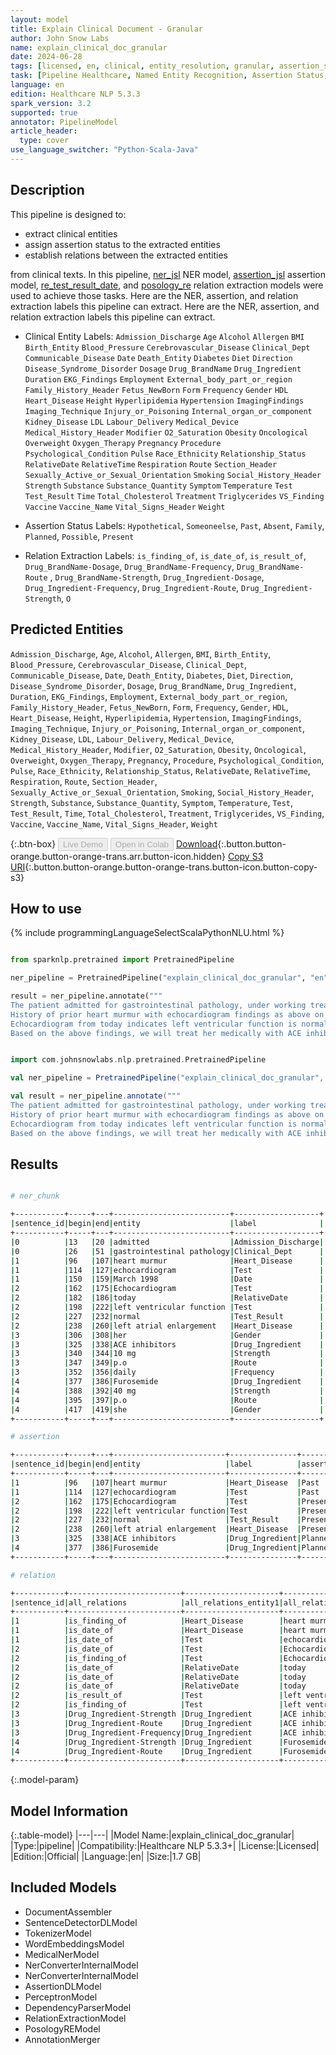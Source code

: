 ```yaml
---
layout: model
title: Explain Clinical Document - Granular
author: John Snow Labs
name: explain_clinical_doc_granular
date: 2024-06-28
tags: [licensed, en, clinical, entity_resolution, granular, assertion_status, relation_extraction, pipeline]
task: [Pipeline Healthcare, Named Entity Recognition, Assertion Status, Relation Extraction]
language: en
edition: Healthcare NLP 5.3.3
spark_version: 3.2
supported: true
annotator: PipelineModel
article_header:
  type: cover
use_language_switcher: "Python-Scala-Java"
---
```


## Description

This pipeline is designed to:

- extract clinical entities
- assign assertion status to the extracted entities
- establish relations between the extracted entities

from clinical texts. In this pipeline, [ner_jsl](https://nlp.johnsnowlabs.com/2022/10/19/ner_jsl_en.html) NER model, [assertion_jsl](https://nlp.johnsnowlabs.com/2021/07/24/assertion_jsl_en.html) assertion model, [re_test_result_date](https://nlp.johnsnowlabs.com/2021/02/24/re_test_result_date_en.html), and [posology_re](https://nlp.johnsnowlabs.com/2020/09/01/posology_re.html) relation extraction models were used to achieve those tasks. Here are the NER, assertion, and relation extraction labels this pipeline can extract. Here are the NER, assertion, and relation extraction labels this pipeline can extract.

- Clinical Entity Labels:
`Admission_Discharge`
`Age`
`Alcohol`
`Allergen`
`BMI`
`Birth_Entity`
`Blood_Pressure`
`Cerebrovascular_Disease`
`Clinical_Dept`
`Communicable_Disease`
`Date`
`Death_Entity`
`Diabetes`
`Diet`
`Direction`
`Disease_Syndrome_Disorder`
`Dosage`
`Drug_BrandName`
`Drug_Ingredient`
`Duration`
`EKG_Findings`
`Employment`
`External_body_part_or_region`
`Family_History_Header`
`Fetus_NewBorn`
`Form`
`Frequency`
`Gender`
`HDL`
`Heart_Disease`
`Height`
`Hyperlipidemia`
`Hypertension`
`ImagingFindings`
`Imaging_Technique`
`Injury_or_Poisoning`
`Internal_organ_or_component`
`Kidney_Disease`
`LDL`
`Labour_Delivery`
`Medical_Device`
`Medical_History_Header`
`Modifier`
`O2_Saturation`
`Obesity`
`Oncological`
`Overweight`
`Oxygen_Therapy`
`Pregnancy`
`Procedure`
`Psychological_Condition`
`Pulse`
`Race_Ethnicity`
`Relationship_Status`
`RelativeDate`
`RelativeTime`
`Respiration`
`Route`
`Section_Header`
`Sexually_Active_or_Sexual_Orientation`
`Smoking`
`Social_History_Header`
`Strength`
`Substance`
`Substance_Quantity`
`Symptom`
`Temperature`
`Test`
`Test_Result`
`Time`
`Total_Cholesterol`
`Treatment`
`Triglycerides`
`VS_Finding`
`Vaccine`
`Vaccine_Name`
`Vital_Signs_Header`
`Weight`

- Assertion Status Labels: `Hypothetical`, `Someoneelse`, `Past`, `Absent`, `Family`, `Planned`, `Possible`, `Present`

- Relation Extraction Labels: `is_finding_of`, `is_date_of`, `is_result_of`, `Drug_BrandName-Dosage`, `Drug_BrandName-Frequency`, `Drug_BrandName-Route` , `Drug_BrandName-Strength`, `Drug_Ingredient-Dosage`, `Drug_Ingredient-Frequency`, `Drug_Ingredient-Route`, `Drug_Ingredient-Strength`,
`O`

## Predicted Entities

`Admission_Discharge`, `Age`, `Alcohol`, `Allergen`, `BMI`, `Birth_Entity`, `Blood_Pressure`, `Cerebrovascular_Disease`, `Clinical_Dept`, `Communicable_Disease`, `Date`, `Death_Entity`, `Diabetes`, `Diet`, `Direction`, `Disease_Syndrome_Disorder`, `Dosage`, `Drug_BrandName`, `Drug_Ingredient`, `Duration`, `EKG_Findings`, `Employment`, `External_body_part_or_region`, `Family_History_Header`, `Fetus_NewBorn`, `Form`, `Frequency`, `Gender`, `HDL`, `Heart_Disease`, `Height`, `Hyperlipidemia`, `Hypertension`, `ImagingFindings`, `Imaging_Technique`, `Injury_or_Poisoning`, `Internal_organ_or_component`, `Kidney_Disease`, `LDL`, `Labour_Delivery`, `Medical_Device`, `Medical_History_Header`, `Modifier`, `O2_Saturation`, `Obesity`, `Oncological`, `Overweight`, `Oxygen_Therapy`, `Pregnancy`, `Procedure`, `Psychological_Condition`, `Pulse`, `Race_Ethnicity`, `Relationship_Status`, `RelativeDate`, `RelativeTime`, `Respiration`, `Route`, `Section_Header`, `Sexually_Active_or_Sexual_Orientation`, `Smoking`, `Social_History_Header`, `Strength`, `Substance`, `Substance_Quantity`, `Symptom`, `Temperature`, `Test`, `Test_Result`, `Time`, `Total_Cholesterol`, `Treatment`, `Triglycerides`, `VS_Finding`, `Vaccine`, `Vaccine_Name`, `Vital_Signs_Header`, `Weight`


{:.btn-box}
<button class="button button-orange" disabled>Live Demo</button>
<button class="button button-orange" disabled>Open in Colab</button>
[Download](https://s3.amazonaws.com/auxdata.johnsnowlabs.com/clinical/models/explain_clinical_doc_granular_en_5.3.3_3.2_1719613551725.zip){:.button.button-orange.button-orange-trans.arr.button-icon.hidden}
[Copy S3 URI](s3://auxdata.johnsnowlabs.com/clinical/models/explain_clinical_doc_granular_en_5.3.3_3.2_1719613551725.zip){:.button.button-orange.button-orange-trans.button-icon.button-copy-s3}

## How to use



<div class="tabs-box" markdown="1">
{% include programmingLanguageSelectScalaPythonNLU.html %}
  
```python

from sparknlp.pretrained import PretrainedPipeline

ner_pipeline = PretrainedPipeline("explain_clinical_doc_granular", "en", "clinical/models")

result = ner_pipeline.annotate("""
The patient admitted for gastrointestinal pathology, under working treatment.
History of prior heart murmur with echocardiogram findings as above on March 1998.
Echocardiogram from today indicates left ventricular function is normal but left atrial enlargement.
Based on the above findings, we will treat her medically with ACE inhibitors 10 mg, p.o, daily. Also we will give Furosemide 40 mg, p.o later and see how she fares.""")

```
```scala

import com.johnsnowlabs.nlp.pretrained.PretrainedPipeline

val ner_pipeline = PretrainedPipeline("explain_clinical_doc_granular", "en", "clinical/models")

val result = ner_pipeline.annotate("""
The patient admitted for gastrointestinal pathology, under working treatment.
History of prior heart murmur with echocardiogram findings as above on March 1998.
Echocardiogram from today indicates left ventricular function is normal but left atrial enlargement.
Based on the above findings, we will treat her medically with ACE inhibitors 10 mg, p.o, daily. Also we will give Furosemide 40 mg, p.o later and see how she fares.""")

```
</div>

## Results

```bash

# ner_chunk

+-----------+-----+---+--------------------------+-------------------+
|sentence_id|begin|end|entity                    |label              |
+-----------+-----+---+--------------------------+-------------------+
|0          |13   |20 |admitted                  |Admission_Discharge|
|0          |26   |51 |gastrointestinal pathology|Clinical_Dept      |
|1          |96   |107|heart murmur              |Heart_Disease      |
|1          |114  |127|echocardiogram            |Test               |
|1          |150  |159|March 1998                |Date               |
|2          |162  |175|Echocardiogram            |Test               |
|2          |182  |186|today                     |RelativeDate       |
|2          |198  |222|left ventricular function |Test               |
|2          |227  |232|normal                    |Test_Result        |
|2          |238  |260|left atrial enlargement   |Heart_Disease      |
|3          |306  |308|her                       |Gender             |
|3          |325  |338|ACE inhibitors            |Drug_Ingredient    |
|3          |340  |344|10 mg                     |Strength           |
|3          |347  |349|p.o                       |Route              |
|3          |352  |356|daily                     |Frequency          |
|4          |377  |386|Furosemide                |Drug_Ingredient    |
|4          |388  |392|40 mg                     |Strength           |
|4          |395  |397|p.o                       |Route              |
|4          |417  |419|she                       |Gender             |
+-----------+-----+---+--------------------------+-------------------+

# assertion

+-----------+-----+---+-------------------------+---------------+----------------+----------+
|sentence_id|begin|end|entity                   |label          |assertion_status|confidence|
+-----------+-----+---+-------------------------+---------------+----------------+----------+
|1          |96   |107|heart murmur             |Heart_Disease  |Past            |1.0       |
|1          |114  |127|echocardiogram           |Test           |Past            |1.0       |
|2          |162  |175|Echocardiogram           |Test           |Present         |1.0       |
|2          |198  |222|left ventricular function|Test           |Present         |1.0       |
|2          |227  |232|normal                   |Test_Result    |Present         |1.0       |
|2          |238  |260|left atrial enlargement  |Heart_Disease  |Present         |1.0       |
|3          |325  |338|ACE inhibitors           |Drug_Ingredient|Planned         |1.0       |
|4          |377  |386|Furosemide               |Drug_Ingredient|Planned         |1.0       |
+-----------+-----+---+-------------------------+---------------+----------------+----------+

# relation

+-----------+-------------------------+---------------------+-------------------------+---------------------+-------------------------+--------------------------+----------------------------------+---------------------------------+----------------------------------+---------------------------------+-------------------------+--------------------------+-------------------------+--------------------------+-------------------------+
|sentence_id|all_relations            |all_relations_entity1|all_relations_chunk1     |all_relations_entity2|all_relations_chunk2     |test_result_date_relations|test_result_date_relations_entity1|test_result_date_relations_chunk1|test_result_date_relations_entity2|test_result_date_relations_chunk2|posology_relations       |posology_relations_entity1|posology_relations_chunk1|posology_relations_entity2|posology_relations_chunk2|
+-----------+-------------------------+---------------------+-------------------------+---------------------+-------------------------+--------------------------+----------------------------------+---------------------------------+----------------------------------+---------------------------------+-------------------------+--------------------------+-------------------------+--------------------------+-------------------------+
|1          |is_finding_of            |Heart_Disease        |heart murmur             |Test                 |echocardiogram           |is_finding_of             |Heart_Disease                     |heart murmur                     |Test                              |echocardiogram                   |Drug_Ingredient-Strength |Drug_Ingredient           |ACE inhibitors           |Strength                  |10 mg                    |
|1          |is_date_of               |Heart_Disease        |heart murmur             |Date                 |March 1998               |is_date_of                |Heart_Disease                     |heart murmur                     |Date                              |March 1998                       |Drug_Ingredient-Route    |Drug_Ingredient           |ACE inhibitors           |Route                     |p.o                      |
|1          |is_date_of               |Test                 |echocardiogram           |Date                 |March 1998               |is_date_of                |Test                              |echocardiogram                   |Date                              |March 1998                       |Drug_Ingredient-Frequency|Drug_Ingredient           |ACE inhibitors           |Frequency                 |daily                    |
|2          |is_date_of               |Test                 |Echocardiogram           |RelativeDate         |today                    |is_date_of                |Test                              |Echocardiogram                   |RelativeDate                      |today                            |Drug_Ingredient-Strength |Drug_Ingredient           |Furosemide               |Strength                  |40 mg                    |
|2          |is_finding_of            |Test                 |Echocardiogram           |Heart_Disease        |left atrial enlargement  |is_finding_of             |Test                              |Echocardiogram                   |Heart_Disease                     |left atrial enlargement          |null                     |null                      |null                     |null                      |null                     |
|2          |is_date_of               |RelativeDate         |today                    |Test                 |left ventricular function|is_date_of                |RelativeDate                      |today                            |Test                              |left ventricular function        |null                     |null                      |null                     |null                      |null                     |
|2          |is_date_of               |RelativeDate         |today                    |Test_Result          |normal                   |is_date_of                |RelativeDate                      |today                            |Test_Result                       |normal                           |null                     |null                      |null                     |null                      |null                     |
|2          |is_date_of               |RelativeDate         |today                    |Heart_Disease        |left atrial enlargement  |is_date_of                |RelativeDate                      |today                            |Heart_Disease                     |left atrial enlargement          |null                     |null                      |null                     |null                      |null                     |
|2          |is_result_of             |Test                 |left ventricular function|Test_Result          |normal                   |is_result_of              |Test                              |left ventricular function        |Test_Result                       |normal                           |null                     |null                      |null                     |null                      |null                     |
|2          |is_finding_of            |Test                 |left ventricular function|Heart_Disease        |left atrial enlargement  |is_finding_of             |Test                              |left ventricular function        |Heart_Disease                     |left atrial enlargement          |null                     |null                      |null                     |null                      |null                     |
|3          |Drug_Ingredient-Strength |Drug_Ingredient      |ACE inhibitors           |Strength             |10 mg                    |null                      |null                              |null                             |null                              |null                             |null                     |null                      |null                     |null                      |null                     |
|3          |Drug_Ingredient-Route    |Drug_Ingredient      |ACE inhibitors           |Route                |p.o                      |null                      |null                              |null                             |null                              |null                             |null                     |null                      |null                     |null                      |null                     |
|3          |Drug_Ingredient-Frequency|Drug_Ingredient      |ACE inhibitors           |Frequency            |daily                    |null                      |null                              |null                             |null                              |null                             |null                     |null                      |null                     |null                      |null                     |
|4          |Drug_Ingredient-Strength |Drug_Ingredient      |Furosemide               |Strength             |40 mg                    |null                      |null                              |null                             |null                              |null                             |null                     |null                      |null                     |null                      |null                     |
|4          |Drug_Ingredient-Route    |Drug_Ingredient      |Furosemide               |Route                |p.o                      |null                      |null                              |null                             |null                              |null                             |null                     |null                      |null                     |null                      |null                     |
+-----------+-------------------------+---------------------+-------------------------+---------------------+-------------------------+--------------------------+----------------------------------+---------------------------------+----------------------------------+---------------------------------+-------------------------+--------------------------+-------------------------+--------------------------+-------------------------+


```

{:.model-param}
## Model Information

{:.table-model}
|---|---|
|Model Name:|explain_clinical_doc_granular|
|Type:|pipeline|
|Compatibility:|Healthcare NLP 5.3.3+|
|License:|Licensed|
|Edition:|Official|
|Language:|en|
|Size:|1.7 GB|

## Included Models

- DocumentAssembler
- SentenceDetectorDLModel
- TokenizerModel
- WordEmbeddingsModel
- MedicalNerModel
- NerConverterInternalModel
- NerConverterInternalModel
- AssertionDLModel
- PerceptronModel
- DependencyParserModel
- RelationExtractionModel
- PosologyREModel
- AnnotationMerger
